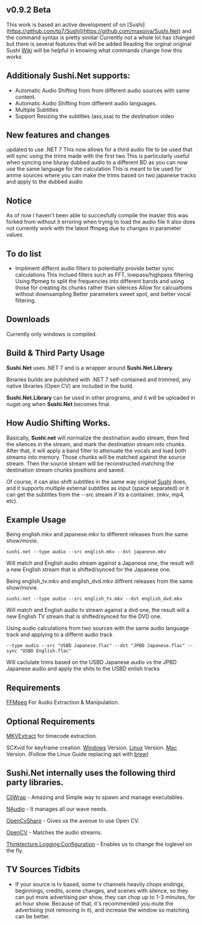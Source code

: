 ## v0.9.2 Beta

This work is based an active development of  on [Sushi](https://github.com/tp7/Sushi](https://github.com/maxpiva/Sushi.Net) and the command syntax is pretty similar
Currently not a whole lot has changed but there is several features that will be added
Reading the orginal original Sushi [Wiki](https://github.com/tp7/Sushi/wiki) will be helpful in knowing what commands change how this works

## Additionaly Sushi.Net supports:
* Automatic Audio Shifting from from different audio sources with same content.
* Automatic Audio Shifting from different audio languages.
* Multiple Subtitles
* Support Resizing the subtitles (ass,ssa) to the destination video


## New features and changes
updated to use .NET 7 
This now allows for a third audio file to be used that will sync using the trims made with the first two
  This is particularly useful when syncing one bluray dubbed audio to a different BD as you can now use the same language for the calculation
  This is meant to be used for anime sources where you can make the trims based on two japanese tracks and apply to the dubbed audio
  

## Notice

As of now I haven't been able to succesfully compile the master this was forked from without it erroring when trying to load the audio file
It also does not currently work with the latest ffmpeg due to changes in parameter values


## To do list

* Impliment differnt audio filters to potentially provide better sync calculations
  This inclued filters such as FFT, lowpass/highpass filtering
  Using ffpmeg to split the frequencies into different bands and using those for creating its chunks rather than silences
  Allow for calcualtions without downsampling
  Better parameters sweet spot, and better vocal filtering.
  

## Downloads

Currently only windows is compiled. 


## Build & Third Party Usage

**Sushi.Net** uses .NET 7 and is a wrapper around **Sushi.Net.Library**.

Binaries builds are published with .NET 7 self-contained and trimmed, any native libraries (Open CV) are included in the build.

**Sushi.Net.Library** can be used in other programs, and it will be uploaded in nuget.org when **Sushi.Net** becomes final.


## How Audio Shifting Works.

Basically, **Sushi.net** will normalize the destination audio stream, then find the silences in the stream, and mark the destination stream into chunks. After that, it will apply a band filter to attenuate the vocals and load both streams into memory. Those chunks will be matched against the source stream. Then the source stream will be reconstructed matching the destination stream chunks positions and saved.

Of course, it can also shift subtitles in the same way original [Sushi](https://github.com/tp7/Sushi) does, and it supports multiple external subtitles as input (space separated) or it can get the subtitles from the --src stream if its a container. (mkv, mp4, etc).


## Example Usage

Being english.mkv and japanese.mkv to different releases from the same show/movie.

```sushi.net --type audio --src english.mkv --dst japanese.mkv```

Will match and English audio stream against a Japanese one, the result will a new English stream that is shifted/synced for the Japanese one.


Being english_tv.mkv and english_dvd.mkv diffrent releases from the same show/movie.

```sushi.net --type audio --src english_tv.mkv --dst english_dvd.mkv```

Will match and English audio tv stream against a dvd one, the result will a new English TV stream that is shifted/synced for the DVD one.


Using audio calculations from two sources with the same audio language track and applying to a differnt audio track 

```--type audio --src "USBD Japanese.flac" --dst "JPBD Japanese.flac" --sync "USBD English.flac"```

Will caclulate trims based on the USBD Japanese audio vs the JPBD Japanese audio and apply the shits to the USBD enlish tracks


## Requirements

[FFMpeg](http://www.ffmpeg.org/download.html) For Audio Extraction & Manipulation.


## Optional Requirements

[MKVExtract](http://www.bunkus.org/videotools/mkvtoolnix/downloads.html) for timecode extraction.

SCXvid for keyframe creation. [Windows](https://github.com/soyokaze/SCXvid-standalone/releases) Version. [Linux](https://eyalmazuz.github.io/Linux_Keyframes/) Version. [Mac](https://eyalmazuz.github.io/Linux_Keyframes/) Version. (Follow the Linux Guide replacing apt with [brew](https://brew.sh/))


## Sushi.Net internally uses the following third party libraries.

[CliWrap](https://github.com/Tyrrrz/CliWrap) - Amazing and Simple way to spawn and manage executables.

[NAudio](https://github.com/naudio/NAudio) - It manages all our wave needs.

[OpenCvSharp](https://github.com/shimat/opencvsharp) - Gives us the avenue to use Open CV.

[OpenCV](https://opencv.org/) - Matches the audio streams.

[Thinktecture.Logging.Configuration](https://github.com/PawelGerr/Thinktecture.Logging.Configuration) - Enables us to change the loglevel on the fly.




## TV Sources Tidbits

* If your source is tv based, some tv channels heavily chops endings, beginnings, credits, scene changes, and scenes with silence, so they can put more advertising per show, they can chop up to 1-3 minutes, for an hour show. Because of that, it's recommended you mute the advertising (not removing in it), and increase the window so matching can be better.
